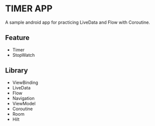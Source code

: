 # TIMER APP

A sample android app for practicing LiveData and Flow with Coroutine.

## Feature

- Timer
- StopWatch

## Library

- ViewBinding
- LiveData
- Flow
- Navigation
- ViewModel
- Coroutine
- Room
- Hilt
